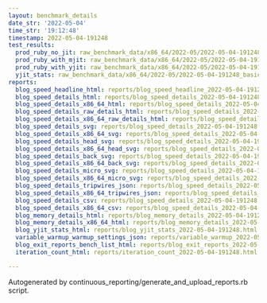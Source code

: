 ```yaml
---
layout: benchmark_details
date_str: '2022-05-04'
time_str: '19:12:48'
timestamp: 2022-05-04-191248
test_results:
  prod_ruby_no_jit: raw_benchmark_data/x86_64/2022-05/2022-05-04-191248_basic_benchmark_prod_ruby_no_jit.json
  prod_ruby_with_mjit: raw_benchmark_data/x86_64/2022-05/2022-05-04-191248_basic_benchmark_prod_ruby_with_mjit.json
  prod_ruby_with_yjit: raw_benchmark_data/x86_64/2022-05/2022-05-04-191248_basic_benchmark_prod_ruby_with_yjit.json
  yjit_stats: raw_benchmark_data/x86_64/2022-05/2022-05-04-191248_basic_benchmark_yjit_stats.json
reports:
  blog_speed_headline_html: reports/blog_speed_headline_2022-05-04-191248.html
  blog_speed_details_html: reports/blog_speed_details_2022-05-04-191248.html
  blog_speed_details_x86_64_html: reports/blog_speed_details_2022-05-04-191248.x86_64.html
  blog_speed_details_raw_details_html: reports/blog_speed_details_2022-05-04-191248.raw_details.html
  blog_speed_details_x86_64_raw_details_html: reports/blog_speed_details_2022-05-04-191248.x86_64.raw_details.html
  blog_speed_details_svg: reports/blog_speed_details_2022-05-04-191248.svg
  blog_speed_details_x86_64_svg: reports/blog_speed_details_2022-05-04-191248.x86_64.svg
  blog_speed_details_head_svg: reports/blog_speed_details_2022-05-04-191248.head.svg
  blog_speed_details_x86_64_head_svg: reports/blog_speed_details_2022-05-04-191248.x86_64.head.svg
  blog_speed_details_back_svg: reports/blog_speed_details_2022-05-04-191248.back.svg
  blog_speed_details_x86_64_back_svg: reports/blog_speed_details_2022-05-04-191248.x86_64.back.svg
  blog_speed_details_micro_svg: reports/blog_speed_details_2022-05-04-191248.micro.svg
  blog_speed_details_x86_64_micro_svg: reports/blog_speed_details_2022-05-04-191248.x86_64.micro.svg
  blog_speed_details_tripwires_json: reports/blog_speed_details_2022-05-04-191248.tripwires.json
  blog_speed_details_x86_64_tripwires_json: reports/blog_speed_details_2022-05-04-191248.x86_64.tripwires.json
  blog_speed_details_csv: reports/blog_speed_details_2022-05-04-191248.csv
  blog_speed_details_x86_64_csv: reports/blog_speed_details_2022-05-04-191248.x86_64.csv
  blog_memory_details_html: reports/blog_memory_details_2022-05-04-191248.html
  blog_memory_details_x86_64_html: reports/blog_memory_details_2022-05-04-191248.x86_64.html
  blog_yjit_stats_html: reports/blog_yjit_stats_2022-05-04-191248.html
  variable_warmup_warmup_settings_json: reports/variable_warmup_2022-05-04-191248.warmup_settings.json
  blog_exit_reports_bench_list_html: reports/blog_exit_reports_2022-05-04-191248.bench_list.html
  iteration_count_html: reports/iteration_count_2022-05-04-191248.html

---
```

Autogenerated by continuous_reporting/generate_and_upload_reports.rb script.
